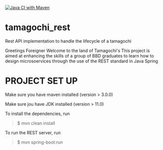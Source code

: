 [![Java CI with Maven](https://github.com/PidO1/tamagochi_rest/actions/workflows/maven.yml/badge.svg)](https://github.com/PidO1/tamagochi_rest/actions/workflows/maven.yml)
# tamagochi_rest
Rest API implementation to handle the lifecycle of a tamagochi

Greetings Foreigner Welcome to the land of Tamagochi's
This project is aimed at enhancing the skills of a group of BBD graduates to learn how to design microsoervices through the use of the REST standard in Java Spring

# PROJECT SET UP
Make sure you have maven installed (version > 3.0.0)

Make sure jou have JDK installed (version > 11.0)

To install the dependencies, run 
> $ mvn clean install 

To run the REST server, run
> $ mvn spring-boot:run
